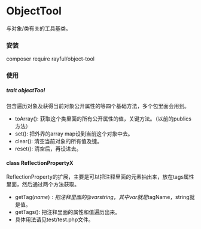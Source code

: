 # ObjectTool
与对象/类有关的工具基类。

### 安装
composer require rayful/object-tool

### 使用 
##### trait objectTool
包含遍历对象及获得当前对象公开属性的等四个基础方法，多个包里面会用到。
- toArray(): 获取这个类里面的所有公开属性的值，关键方法。（以前的publics方法）
- set(): 把外界的array map设到当前这个对象中去。
- clear(): 清空当前对象的所有值及键。
- reset(): 清空后，再设进去。

#### class ReflectionPropertyX
ReflectionProperty的扩展，主要是可以把注释里面的元素抽出来，放在tags属性里面，然后通过两个方法获取。
- getTag($name): 把注释里面的@var string，其中var就是$tagName，string就是值。
- getTags(): 把注释里面的属性和值遍历出来。
- 具体用法请见test/test.php文件。